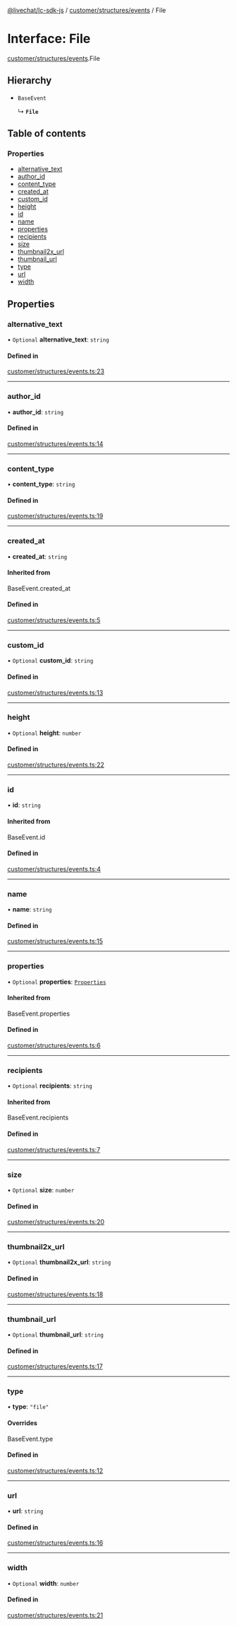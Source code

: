 [@livechat/lc-sdk-js](../README.md) / [customer/structures/events](../modules/customer_structures_events.md) / File

# Interface: File

[customer/structures/events](../modules/customer_structures_events.md).File

## Hierarchy

- `BaseEvent`

  ↳ **`File`**

## Table of contents

### Properties

- [alternative\_text](customer_structures_events.File.md#alternative_text)
- [author\_id](customer_structures_events.File.md#author_id)
- [content\_type](customer_structures_events.File.md#content_type)
- [created\_at](customer_structures_events.File.md#created_at)
- [custom\_id](customer_structures_events.File.md#custom_id)
- [height](customer_structures_events.File.md#height)
- [id](customer_structures_events.File.md#id)
- [name](customer_structures_events.File.md#name)
- [properties](customer_structures_events.File.md#properties)
- [recipients](customer_structures_events.File.md#recipients)
- [size](customer_structures_events.File.md#size)
- [thumbnail2x\_url](customer_structures_events.File.md#thumbnail2x_url)
- [thumbnail\_url](customer_structures_events.File.md#thumbnail_url)
- [type](customer_structures_events.File.md#type)
- [url](customer_structures_events.File.md#url)
- [width](customer_structures_events.File.md#width)

## Properties

### alternative\_text

• `Optional` **alternative\_text**: `string`

#### Defined in

[customer/structures/events.ts:23](https://github.com/livechat/lc-sdk-js/blob/125a327/src/customer/structures/events.ts#L23)

___

### author\_id

• **author\_id**: `string`

#### Defined in

[customer/structures/events.ts:14](https://github.com/livechat/lc-sdk-js/blob/125a327/src/customer/structures/events.ts#L14)

___

### content\_type

• **content\_type**: `string`

#### Defined in

[customer/structures/events.ts:19](https://github.com/livechat/lc-sdk-js/blob/125a327/src/customer/structures/events.ts#L19)

___

### created\_at

• **created\_at**: `string`

#### Inherited from

BaseEvent.created\_at

#### Defined in

[customer/structures/events.ts:5](https://github.com/livechat/lc-sdk-js/blob/125a327/src/customer/structures/events.ts#L5)

___

### custom\_id

• `Optional` **custom\_id**: `string`

#### Defined in

[customer/structures/events.ts:13](https://github.com/livechat/lc-sdk-js/blob/125a327/src/customer/structures/events.ts#L13)

___

### height

• `Optional` **height**: `number`

#### Defined in

[customer/structures/events.ts:22](https://github.com/livechat/lc-sdk-js/blob/125a327/src/customer/structures/events.ts#L22)

___

### id

• **id**: `string`

#### Inherited from

BaseEvent.id

#### Defined in

[customer/structures/events.ts:4](https://github.com/livechat/lc-sdk-js/blob/125a327/src/customer/structures/events.ts#L4)

___

### name

• **name**: `string`

#### Defined in

[customer/structures/events.ts:15](https://github.com/livechat/lc-sdk-js/blob/125a327/src/customer/structures/events.ts#L15)

___

### properties

• `Optional` **properties**: [`Properties`](customer_structures_structures.Properties.md)

#### Inherited from

BaseEvent.properties

#### Defined in

[customer/structures/events.ts:6](https://github.com/livechat/lc-sdk-js/blob/125a327/src/customer/structures/events.ts#L6)

___

### recipients

• `Optional` **recipients**: `string`

#### Inherited from

BaseEvent.recipients

#### Defined in

[customer/structures/events.ts:7](https://github.com/livechat/lc-sdk-js/blob/125a327/src/customer/structures/events.ts#L7)

___

### size

• `Optional` **size**: `number`

#### Defined in

[customer/structures/events.ts:20](https://github.com/livechat/lc-sdk-js/blob/125a327/src/customer/structures/events.ts#L20)

___

### thumbnail2x\_url

• `Optional` **thumbnail2x\_url**: `string`

#### Defined in

[customer/structures/events.ts:18](https://github.com/livechat/lc-sdk-js/blob/125a327/src/customer/structures/events.ts#L18)

___

### thumbnail\_url

• `Optional` **thumbnail\_url**: `string`

#### Defined in

[customer/structures/events.ts:17](https://github.com/livechat/lc-sdk-js/blob/125a327/src/customer/structures/events.ts#L17)

___

### type

• **type**: ``"file"``

#### Overrides

BaseEvent.type

#### Defined in

[customer/structures/events.ts:12](https://github.com/livechat/lc-sdk-js/blob/125a327/src/customer/structures/events.ts#L12)

___

### url

• **url**: `string`

#### Defined in

[customer/structures/events.ts:16](https://github.com/livechat/lc-sdk-js/blob/125a327/src/customer/structures/events.ts#L16)

___

### width

• `Optional` **width**: `number`

#### Defined in

[customer/structures/events.ts:21](https://github.com/livechat/lc-sdk-js/blob/125a327/src/customer/structures/events.ts#L21)
